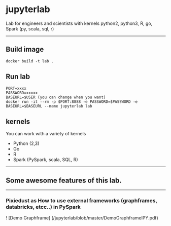 # jupyterlab
Lab for engineers and scientists with kernels python2, python3, R, go, Spark (py, scala, sql, r)

-----
## Build image
    docker build -t lab .
    
## Run lab
    PORT=xxxx
    PASSWORD=xxxxx
    BASEURL=$USER (you can change when you want)
    docker run -it --rm -p $PORT:8888 -e PASSWORD=$PASSWORD -e BASEURL=$BASEURL --name jupyterlab lab
    
## kernels
You can work with a variety of kernels
- Python (2,3)
- Go
- R
- Spark (PySpark, scala, SQL, R)

------------------------------------

## Some awesome features of this lab.

--------------------------------------

### Pixiedust as How to use external frameworks (graphframes, databricks, etcc..) in PySpark 
! [Demo Graphframe] (/jupyterlab/blob/master/DemoGraphframeIPY.pdf)


